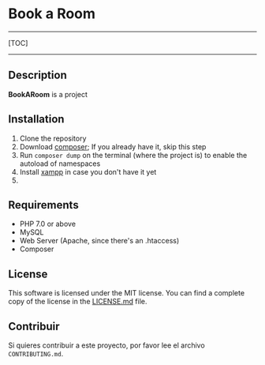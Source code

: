 # Book a Room
---
[TOC]

---

## Description
**BookARoom** is a project 

## Installation 
1. Clone the repository
2. Download [composer](https://getcomposer.org/download/); If you already have it, skip this step
3. Run `composer dump` on the terminal (where the project is) to enable the autoload of namespaces
4. Install [xampp](https://www.apachefriends.org/es/index.html) in case you don't have it yet
5. 

## Requirements
- PHP 7.0 or above
- MySQL
- Web Server (Apache, since there's an .htaccess)
- Composer

## License
This software is licensed under the MIT license. You can find a complete copy of the license in the [LICENSE.md](LICENSE.md) file.

## Contribuir
Si quieres contribuir a este proyecto, por favor lee el archivo `CONTRIBUTING.md`.

